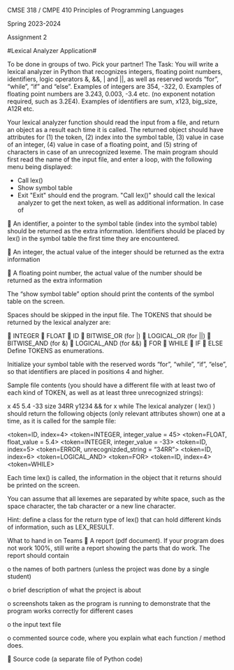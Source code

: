 CMSE 318 / CMPE 410 Principles of Programming Languages

Spring 2023-2024

Assignment 2 

#Lexical Analyzer Application#

To be done in groups of two. Pick your partner! 
The Task:
You will write a lexical analyzer in Python that recognizes integers, floating point numbers, 
identifiers, logic operators &, &&, | and ||, as well as reserved words “for”, “while”, “if” and 
“else”. Examples of integers are 354, -322, 0. Examples of floating point numbers are 3.243, 
0.003, -3.4 etc. (no exponent notation required, such as 3.2E4). Examples of identifiers are sum, 
x123, big_size, A12R etc. 

Your lexical analyzer function should read the input from a file, and return an object as a result 
each time it is called. The returned object should have attributes for (1) the token, (2) index into 
the symbol table, (3) value in case of an integer, (4) value in case of a floating point, and (5) 
string of characters in case of an unrecognized lexeme. 
The main program should first read the name of the input file, and enter a loop, with the 
following menu being displayed: 

- Call lex()
- Show symbol table
- Exit
"Exit" should end the program. 
"Call lex()" should call the lexical analyzer to get the next token, as well as additional 
information. In case of

 An identifier, a pointer to the symbol table (index into the symbol table) should be
returned as the extra information. Identifiers should be placed by lex() in the symbol
table the first time they are encountered.

 An integer, the actual value of the integer should be returned as the extra information

 A floating point number, the actual value of the number should be returned as the extra
information

The “show symbol table” option should print the contents of the symbol table on the screen. 
 
Spaces should be skipped in the input file. 
 The TOKENS that should be returned by the lexical analyzer are: 
 
 INTEGER
 FLOAT
 ID
 BITWISE_OR (for |)
 LOGICAL_OR (for ||)
 BITWISE_AND (for &)
 LOGICAL_AND (for &&)
 FOR
 WHILE
 IF
 ELSE
Define TOKENS as enumerations. 

Initialize your symbol table with the reserved words “for”, “while”, “if”, “else”, so that 
identifiers are placed in positions 4 and higher.

Sample file contents (you should have a different file with at least two of each kind of TOKEN, 
as well as at least three unrecognized strings): 

x 45 5.4 -33 size 34RR y1234 && for x while
The lexical analyzer ( lex() ) should return the following objects (only relevant attributes shown) 
one at a time, as it is called for the sample file: 

<token=ID, index=4> 
<token=INTEGER, integer_value = 45> 
<token=FLOAT, float_value = 5.4> 
<token=INTEGER, integer_value = -33> 
<token=ID, index=5> 
<token=ERROR, unrecognizded_string = “34RR”> 
<token=ID, index=6> 
<token=LOGICAL_AND> 
<token=FOR> 
<token=ID, index=4> 
<token=WHILE> 

Each time lex() is called, the information in the object that it returns should be printed on the 
screen. 

You can assume that all lexemes are separated by white space, such as the space character, the 
tab character or a new line character. 

Hint: define a class for the return type of lex() that can hold different kinds of information, such 
as LEX_RESULT. 

What to hand in on Teams
 A report (pdf document). If your program does not work 100%, still write a report showing
the parts that do work. The report should contain

o the names of both partners (unless the project was done by a single student)

o brief description of what the project is about

o screenshots taken as the program is running to demonstrate that the program works
correctly for different cases

o the input text file

o commented source code, where you explain what each function / method does.

 Source code (a separate file of Python code)
